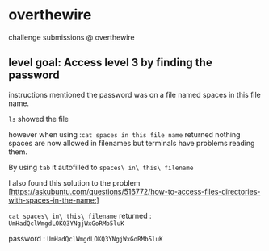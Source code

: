 # overthewire
 challenge submissions @ overthewire
 
## level goal: Access level 3 by finding the password

instructions mentioned the password was on a file named spaces in this file name.

  `ls` showed the file
  
  however when using :`cat spaces in this file name` returned nothing
  spaces are now allowed in filenames but terminals have problems reading them. 
  
  By using `tab` it autofilled to `spaces\ in\ this\ filename`

  I also found this solution to the problem [https://askubuntu.com/questions/516772/how-to-access-files-directories-with-spaces-in-the-name:]
  
 
  `cat spaces\ in\ this\ filename` returned : `UmHadQclWmgdLOKQ3YNgjWxGoRMb5luK`
  
  password : `UmHadQclWmgdLOKQ3YNgjWxGoRMb5luK`

